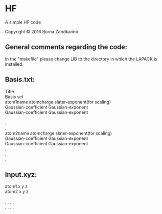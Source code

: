 # HF

A simple HF code

Copyright &copy; 2016 Borna Zandkarimi

## **General comments regarding the code**:

In the "makefile" please change LIB to the directory in which the LAPACK is installed.

## **Basis.txt**:

Title  
Basis set  
atom1name               atomcharge           slater-exponent(for scaling)  
Gaussian-coefficient   Gaussian-exponent  
Gaussian-coefficient   Gaussian-exponent  
.  
.  
.  
atom2name               atomcharge           slater-exponent(for scaling)  
Gaussian-coefficient   Gaussian-exponent  
Gaussian-coefficient   Gaussian-exponent  
.  
.  
.  

## **Input.xyz**:

atom1   x   y   z  
atom2   x   y   z  
.       .   .   .  
.       .   .   .  
.       .   .   .  
